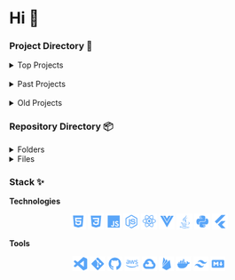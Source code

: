 # Hi 👋

### Project Directory 📂
<details>
  <summary>Top Projects</summary>
  <p>Here are some of my recent, favourite projects.</p>
  <b><a target="_blank" href="https://r0h.in/parallel">Parallel</a>: </b> A messaging/music app built with Vite, Firebase, Electron, and a lot of Stack Overflow.<br>
  <b><a target="_blank" href="https://r0h.in/re/">Re</a>:</b> Free, lightning-fast link shortening and tracking website created with TailwindCSS and Parcel.<br>
  <b><a target="_blank" href="https://r0h.in/covid/">COVID-19 Dashboard</a>:</b> Collaborative web-based dashboard built using APIs.
</details>

<br>

<details>
  <summary>Past Projects</summary>
  <p>Completed, but unmaintained projects.</p>
  <b><a target="_blank" href="https://r0h.in/articles/echo/">Echo</a>: </b> Relational social media website.<br>
  <b><a target="_blank" href="https://r0h.in/articles/eonnotes/dist">EonNotes</a>: </b>Free note-taking application created with VueJS.<br>
  <b><a target="_blank" href="https://r0h.in/articles/echo/">EonSound</a>: </b>A spotify API interface and music library management system created for my Year 10 Computer Science project.<br>
</details>

<br>

<details>
  <summary>Old Projects</summary>
  <p>Old, unmaintained projects primarily for experimentation.</p>
  <b><a target="_blank" href="https://r0h.in/articles/apis/">API Collection</a>: </b>A collection of web-based interfaces for public APIs.<br>
  <b><a target="_blank" href="https://r0h.in/articles/paid/">Front-end Paid</a>: </b>A collection of paid front-ends for various clients.<br>
  <b><a target="_blank" href="https://r0h.in/articles/echo/">Learning Collection</a>: </b>A collection of tiny JavaScript projects for learning (years 8-9).<br>
  <b><a target="_blank" href="https://r0h.in/articles/zoonk/">Zoonk</a>: </b>A URL tracker and anonymous private chatting service built in year 10.<br>
  <b><a target="_blank" href="https://r0h.in/articles/flashnote/">FlashNote</a>: </b>Cloud-synced, collaborative notes built in year 9.<br>
</details>

### Repository Directory 📦
<details>
  <summary>Folders</summary>
  <p>Folder structure for this repository.</p>
  <b>Projects: </b> Top-level folders for Parallel, Re, and Covid.<br>
  <b>Articles: </b> Folder for past projects, old projects, clients, etc.<br>
  <b>Articles/markdown: </b> Personal notes and writing.<br>
</details>

<details>
  <summary>Files</summary>
  <p>Top-level files for this repository.</p>
  <b>Firebase: </b> firebase.json, .firebaserc files for Firebase.<br>
  <b>CNAME: </b> Connects this repository to r0h.in.<br>
</details>


### Stack ✨

<b>Technologies</b>

<p align="center">
  <img src="./assets/html.png"/> <img src="./assets/css.png"/> <img src="./assets/js.png"/> <img src="./assets/node.png"/> <img src="./assets/react.png"/> <img src="./assets/vue.png"/> <img src="./assets/java.png"/> <img src="./assets/python.png"/> <img src="./assets/flutter.png"/>
</p>

<b>Tools</b>

<p align="center">
  <img src="./assets/vscode.png"/> <img src="./assets/git.png"/> <img src="./assets/github.png"/> <img src="./assets/aws.png"/> <img src="./assets/gcloud.png"/> <img src="./assets/firebase.png"/> <img src="./assets/docker.png"/> <img src="./assets/tailwind.png"/> <img src="./assets/markdown.png"/>
</p>
